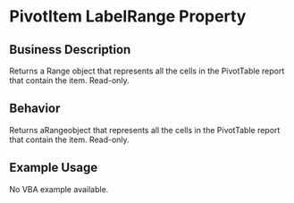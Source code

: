 # PivotItem LabelRange Property

## Business Description
Returns a Range object that represents all the cells in the PivotTable report that contain the item. Read-only.

## Behavior
Returns aRangeobject that represents all the cells in the PivotTable report that contain the item. Read-only.

## Example Usage
No VBA example available.
